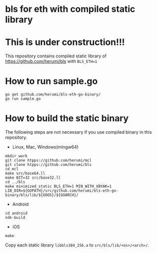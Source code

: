 # bls for eth with compiled static library

# This is under construction!!!

This repository contains compiled static library of https://github.com/herumi/bls with `BLS_ETH=1`

# How to run sample.go
```
go get github.com/herumi/bls-eth-go-binary/
go run sample.go
```

# How to build the static binary
The following steps are not necessary if you use compiled binary in this repository.

* Linux, Mac, Windows(mingw64)
```
mkdir work
git clone htpps://github.com/herumi/mcl
git clone htpps://github.com/herumi/bls
cd mcl
make src/base64.ll
make BIT=32 src/base32.ll
cd ../bls
make minimized_static BLS_ETH=1 MIN_WITH_XBYAK=1 LIB_DIR=${GOPATH}/src/github.com/herumi/bls-eth-go-binary/bls/lib/${GOOS}/${GOARCH}/
```

* Android
```
cd android
ndk-build
```

* iOS
```
make
```

Copy each static library `libbls384_256.a` to `src/bls/lib/<os>/<arch>/`.
